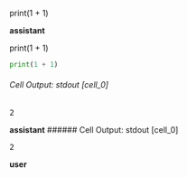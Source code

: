print(1 + 1)

**assistant**

print(1 + 1)

```python .eval
print(1 + 1)
```

###### Cell Output: stdout [cell_0]

<pre>
2
</pre>

**assistant** ###### Cell Output: stdout [cell_0] <pre> 2 </pre>

**user** 